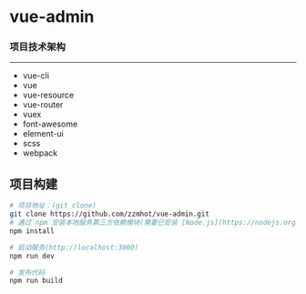 # vue-admin

### 项目技术架构
***
*  vue-cli
*  vue
*  vue-resource
*  vue-router
*  vuex
*  font-awesome
*  element-ui
*  scss
*  webpack

## 项目构建

``` bash
# 项目地址：(git clone)
git clone https://github.com/zzmhot/vue-admin.git
# 通过`npm`安装本地服务第三方依赖模块(需要已安装 [Node.js](https://nodejs.org))
npm install

# 启动服务(http://localhost:3000)
npm run dev

# 发布代码
npm run build
```
